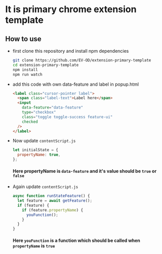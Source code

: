 # It is primary chrome extension template

## How to use

- first clone this repository and install npm dependencies

  ```bash
  git clone https://github.com/EV-OD/extension-primary-template
  cd extension-primary-template
  npm install
  npm run watch
  ```

- add this code with own data-feature and label in popup.html
  ```html
  <label class="cursor-pointer label">
    <span class="label-text">Label here</span>
    <input
      data-feature="data-feature"
      type="checkbox"
      class="toggle toggle-success feature-ui"
      checked
    />
  </label>
  ```
- Now update `contentScript.js`

  ```js
  let initialState = {
    propertyName: true,
  };
  ```

  #### Here propertyName is `data-feature` and it's value should be `true` or `false`

- Again update `contentScript.js`
  ```js
  async function runStateFeature() {
    let feature = await getFeature();
    if (feature) {
      if (feature.propertyName) {
        youFunction();
      }
    }
  }
  ```
  #### Here `youFunction` is a function which should be called when `propertyName` is `true`
